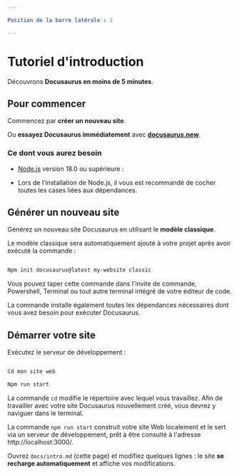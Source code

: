 ```yaml
---

Position de la barre latérale : 1

---
```


# Tutoriel d'introduction

Découvrons **Docusaurus en moins de 5 minutes**.

## Pour commencer

Commencez par **créer un nouveau site**.

Ou **essayez Docusaurus immédiatement** avec **[docusaurus.new](https://docusaurus.new)**.

### Ce dont vous aurez besoin

- [Node.js](https://nodejs.org/en/download/) version 18.0 ou supérieure :

- Lors de l'installation de Node.js, il vous est recommandé de cocher toutes les cases liées aux dépendances.

## Générer un nouveau site

Générez un nouveau site Docusaurus en utilisant le **modèle classique**.

Le modèle classique sera automatiquement ajouté à votre projet après avoir exécuté la commande :

```bash

Npm init docusaurus@latest my-website classic

```

Vous pouvez taper cette commande dans l'invite de commande, Powershell, Terminal ou tout autre terminal intégré de votre éditeur de code.

La commande installe également toutes les dépendances nécessaires dont vous avez besoin pour exécuter Docusaurus.

## Démarrer votre site

Exécutez le serveur de développement :

```bash

Cd mon site web

Npm run start

```

La commande `cd` modifie le répertoire avec lequel vous travaillez. Afin de travailler avec votre site Docusaurus nouvellement créé, vous devrez y naviguer dans le terminal.

La commande `npm run start` construit votre site Web localement et le sert via un serveur de développement, prêt à être consulté à l'adresse http://localhost:3000/.

Ouvrez `docs/intro.md` (cette page) et modifiez quelques lignes : le site **se recharge automatiquement** et affiche vos modifications.
